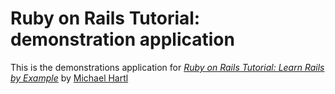 # Ruby on Rails Tutorial: demonstration application

This is the demonstrations application for [*Ruby on Rails Tutorial: Learn Rails by Example*](http://railstutorial.org) by [Michael Hartl](http://micharelhartl.com)